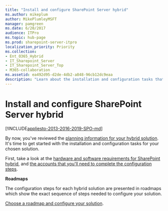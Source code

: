 ```yaml
---
title: "Install and configure SharePoint Server hybrid"
ms.author: mikeplum
author: MikePlumleyMSFT
manager: pamgreen
ms.date: 6/20/2017
audience: ITPro
ms.topic: hub-page
ms.prod: sharepoint-server-itpro
localization_priority: Priority
ms.collection:
- Ent_O365_Hybrid
- IT_Sharepoint_Server
- IT_Sharepoint_Server_Top
- M365-collaboration
ms.assetid: ea492d95-d2de-4db2-a848-96cb12dc9eaa
description: "Learn about the installation and configuration tasks that are required to set up your chosen SharePoint hybrid solution."
---
```


# Install and configure SharePoint Server hybrid

[!INCLUDE[appliesto-2013-2016-2019-SPO-md](../includes/appliesto-2013-2016-2019-SPO-md.md)] 
  
By now, you've reviewed the [planning information for your hybrid solution](plan-sharepoint-server-hybrid.md). It's time to get started with the installation and configuration tasks for your chosen solution.
  
First, take a look at the [hardware and software requirements for SharePoint hybrid](hardware-and-software-requirements-for-sharepoint-hybrid.md), and [the accounts that you'll need to complete the configuration steps](accounts-needed-for-hybrid-configuration-and-testing.md).
  
 **Roadmaps**
  
The configuration steps for each hybrid solution are presented in roadmaps which show the exact sequence of steps needed to configure your solution.
  
[Choose a roadmap and configure your solution](configuration-roadmaps.md).
  

